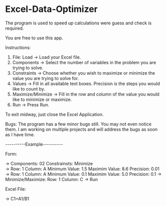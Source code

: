 # Excel-Data-Optimizer
The program is used to speed up calculations were guess and check is required.

You are free to use this app.

Instructions:
1) File: Load -> Load your Excel file.
2) Components -> Select the number of variables in the problem you are trying to solve.
3) Constraints -> Choose whether you wish to maximize or minimize the value you are trying to solve for.
4) Values -> Fill in all available text boxes. Precision is the steps you would like to count by.
5) Maximize/Minimize -> Fill in the row and column of the value you would like to minimize or maximize.
6) Run -> Press Run.

To exit midway, just close the Excel Application.

Bugs:
The program has a few minor bugs still. You may not even notice them. I am working on multiple projects and will address the bugs as soon as I have time.

----------Example----------

Form:

-> Components: 02 Constrainsts: Minimize                                      
-> Row: 1 Column: A Minimum Value: 1.5 Maximim Value: 8.6 Precision: 0.01 
-> Row: 1 Column: A Minimum Value: 0.1 Maximim Value: 5.0 Precision: 0.1
-> Minimize/Maximize: Row: 1 Column: C
-> Run

Excel File:

 -> C1=A1/B1
         
         
         


